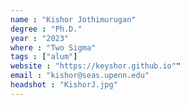 ```yaml
---
name : "Kishor Jothimurugan"
degree : "Ph.D."
year : "2023"
where : "Two Sigma"
tags : ["alum"]
website : "https://keyshor.github.io""
email : "kishor@seas.upenn.edu"
headshot : "KishorJ.jpg"
---
```

